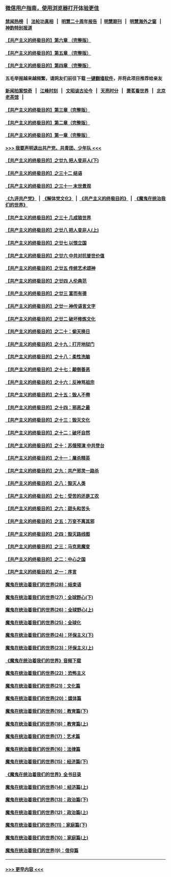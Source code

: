 ### [微信用户指南，使用浏览器打开体验更佳](https://github.com/gfw-breaker/banned-news1/blob/master/indexes/wechat-guide.md?t=0)
#### [禁闻热榜](热点新闻.md?t=0)  &nbsp;&nbsp;|&nbsp;&nbsp; [法轮功真相](https://github.com/gfw-breaker/truth/blob/master/README.md?t=0) &nbsp;&nbsp;|&nbsp;&nbsp; [明慧二十周年报告](https://github.com/gfw-breaker/mh-reports/blob/master/README.md?t=0) &nbsp;&nbsp;|&nbsp;&nbsp;[明慧期刊](https://github.com/gfw-breaker/mh-qikan) &nbsp;&nbsp;|&nbsp;&nbsp; [明慧海外之窗](https://github.com/gfw-breaker/mh-news/blob/master/README.md?t=0) &nbsp;&nbsp;|&nbsp;&nbsp; [神韵特别报道](https://github.com/gfw-breaker/mh-news/blob/master/shenyun.md?t=0)
#### [【共产主义的终极目的】第六章 （完整版）](../pages/nsc422/n11428913.md?t=02142056) 
#### [【共产主义的终极目的】第五章 （完整版）](../pages/nsc422/n11428912.md?t=02142056) 
#### [【共产主义的终极目的】第四章 （完整版）](../pages/nsc422/n11428907.md?t=02142056) 
#### 五毛举报越来越频繁，请网友们前往下载 [一键翻墙软件](https://github.com/gfw-breaker/ssr-accounts)，并将此项目推荐给亲友
#### [新闻拍案惊奇](https://github.com/gfw-breaker/banned-news1/blob/master/pages/link4.md) &nbsp;&nbsp;|&nbsp;&nbsp; [江峰时刻](https://github.com/gfw-breaker/banned-news1/blob/master/pages/link4.md) &nbsp;&nbsp;|&nbsp;&nbsp; [文昭谈古论今](https://github.com/gfw-breaker/banned-news1/blob/master/pages/link4.md) &nbsp;&nbsp;|&nbsp;&nbsp; [天亮时分](https://github.com/gfw-breaker/banned-news1/blob/master/pages/link4.md) &nbsp;&nbsp;|&nbsp;&nbsp; [萧茗看世界](https://github.com/gfw-breaker/banned-news1/blob/master/pages/link4.md) &nbsp;&nbsp;|&nbsp;&nbsp; [北京老茶馆](https://github.com/gfw-breaker/banned-news1/blob/master/pages/link4.md) &nbsp;&nbsp;|&nbsp;&nbsp; 
#### [【共产主义的终极目的】第三章（完整版）](../pages/nsc422/n11428848.md?t=02142056) 
#### [【共产主义的终极目的】第二章（完整版）](../pages/nsc422/n11428831.md?t=02142056) 
#### [【共产主义的终极目的】第一章（完整版）](../pages/nsc422/n11417651.md?t=02142056) 
#### [>>> 我要声明退出共产党、共青团、少年队 <<<](https://github.com/begood0513/goodnews/blob/master/quit/letter.md) 
#### [【共产主义的终极目的】之廿九 把人变非人(下)](../pages/nsc422/n11344140.md?t=02142056) 
#### [【共产主义的终极目的】之三十二 结语](../pages/nsc422/n11360535.md?t=02142056) 
#### [【共产主义的终极目的】之三十一 末世景观](../pages/nsc422/n11351129.md?t=02142056) 
#### [《九评共产党》](https://github.com/begood0513/9ping.md/blob/master/README.md) &nbsp;|&nbsp; [《解体党文化》](../../../../jtdwh.md/blob/master/README.md)  &nbsp;|&nbsp; [《共产主义的终极目的》](../../../../gczydzjmd.md/blob/master/README.md) &nbsp;|&nbsp; [《魔鬼在统治我们的世界》](../../../../mgztzwmdsj.md/blob/master/README.md) 
#### [【共产主义的终极目的】之三十 几成狼世界](../pages/nsc422/n11348280.md?t=02142056) 
#### [【共产主义的终极目的】之廿八 把人变非人(上)](../pages/nsc422/n11340492.md?t=02142056) 
#### [【共产主义的终极目的】之廿七 以恨立国](../pages/nsc422/n11336944.md?t=02142056) 
#### [【共产主义的终极目的】之廿六 中共对抗普世价值](../pages/nsc422/n11324785.md?t=02142056) 
#### [【共产主义的终极目的】之廿五 传统艺术颂神](../pages/nsc422/n11296396.md?t=02142056) 
#### [【共产主义的终极目的】之廿四 人伦典范](../pages/nsc422/n11296397.md?t=02142056) 
#### [【共产主义的终极目的】之廿三 富而有德](../pages/nsc422/n11283598.md?t=02142056) 
#### [【共产主义的终极目的】之廿一 神传语言文字](../pages/nsc422/n11263265.md?t=02142056) 
#### [【共产主义的终极目的】之廿二 破坏修炼文化](../pages/nsc422/n11245728.md?t=02142056) 
#### [【共产主义的终极目的】之二十：偷天换日](../pages/nsc422/n11238846.md?t=02142056) 
#### [【共产主义的终极目的】之十九：打开地狱门](../pages/nsc422/n11206376.md?t=02142056) 
#### [【共产主义的终极目的】之十八：柔性洗脑](../pages/nsc422/n11199994.md?t=02142056) 
#### [【共产主义的终极目的】之十七：颠倒善恶](../pages/nsc422/n11179782.md?t=02142056) 
#### [【共产主义的终极目的】之十六：反神骂祖宗](../pages/nsc422/n11166798.md?t=02142056) 
#### [【共产主义的终极目的】之十五：毁人不倦](../pages/nsc422/n11166792.md?t=02142056) 
#### [【共产主义的终极目的】之十四：邪恶之最](../pages/nsc422/n11150249.md?t=02142056) 
#### [【共产主义的终极目的】之十三：毁灭文化](../pages/nsc422/n11135227.md?t=02142056) 
#### [【共产主义的终极目的】之十二：破坏自然](../pages/nsc422/n11135214.md?t=02142056) 
#### [【共产主义的终极目的】之十：苏俄预演 中共登台](../pages/nsc422/n11118424.md?t=02142056) 
#### [【共产主义的终极目的】之十一：屠杀精英](../pages/nsc422/n11118442.md?t=02142056) 
#### [【共产主义的终极目的】之九：共产邪灵一路杀](../pages/nsc422/n11114139.md?t=02142056) 
#### [【共产主义的终极目的】之八：毁灭人类](../pages/nsc422/n11108503.md?t=02142056) 
#### [【共产主义的终极目的】之七：受苦的还是工农](../pages/nsc422/n11101809.md?t=02142056) 
#### [【共产主义的终极目的】之六：甜头和苦头](../pages/nsc422/n11096971.md?t=02142056) 
#### [【共产主义的终极目的】之五：万变不离其邪](../pages/nsc422/n11091285.md?t=02142056) 
#### [【共产主义的终极目的】之四：毁灭路线图](../pages/nsc422/n11086284.md?t=02142056) 
#### [【共产主义的终极目的】之三：马克思魔变](../pages/nsc422/n11061941.md?t=02142056) 
#### [【共产主义的终极目的】之二：中心之国](../pages/nsc422/n11047728.md?t=02142056) 
#### [【共产主义的终极目的】之一：序言](../pages/nsc422/n11086077.md?t=02142056) 
#### [魔鬼在统治着我们的世界(28)：结束语](../pages/nsc422/n10936246.md?t=02142056) 
#### [魔鬼在统治着我们的世界(27)：全球野心(下)](../pages/nsc422/n10928319.md?t=02142056) 
#### [魔鬼在统治着我们的世界(26)：全球野心(上)](../pages/nsc422/n10900318.md?t=02142056) 
#### [魔鬼在统治着我们的世界(25)：全球化](../pages/nsc422/n10788205.md?t=02142056) 
#### [魔鬼在统治着我们的世界(24)：环保主义(下)](../pages/nsc422/n10695307.md?t=02142056) 
#### [魔鬼在统治着我们的世界(23)：环保主义(上)](../pages/nsc422/n10688613.md?t=02142056) 
#### [《魔鬼在统治着我们的世界》音频下载](../pages/nsc422/n10635553.md?t=02142056) 
#### [魔鬼在统治着我们的世界(22)：恐怖主义](../pages/nsc422/n10614727.md?t=02142056) 
#### [魔鬼在统治着我们的世界(21)：文化篇](../pages/nsc422/n10597706.md?t=02142056) 
#### [魔鬼在统治着我们的世界(20)：媒体篇](../pages/nsc422/n10586579.md?t=02142056) 
#### [魔鬼在统治着我们的世界(19)：教育篇(下)](../pages/nsc422/n10564808.md?t=02142056) 
#### [魔鬼在统治着我们的世界(18)：教育篇(上)](../pages/nsc422/n10526970.md?t=02142056) 
#### [魔鬼在统治着我们的世界(17)：艺术篇](../pages/nsc422/n10499093.md?t=02142056) 
#### [魔鬼在统治着我们的世界(16)：法律篇](../pages/nsc422/n10485969.md?t=02142056) 
#### [魔鬼在统治着我们的世界(15)：经济篇(下)](../pages/nsc422/n10469975.md?t=02142056) 
#### [《魔鬼在统治着我们的世界》全书目录](../pages/nsc422/n10464261.md?t=02142056) 
#### [魔鬼在统治着我们的世界(14)：经济篇(上)](../pages/nsc422/n10457370.md?t=02142056) 
#### [魔鬼在统治着我们的世界(13)：政治篇(下)](../pages/nsc422/n10448270.md?t=02142056) 
#### [魔鬼在统治着我们的世界(12)：政治篇(上)](../pages/nsc422/n10444576.md?t=02142056) 
#### [魔鬼在统治着我们的世界(11)：家庭篇(下)](../pages/nsc422/n10440961.md?t=02142056) 
#### [魔鬼在统治着我们的世界(10)：家庭篇(上)](../pages/nsc422/n10435448.md?t=02142056) 
#### [魔鬼在统治着我们的世界(9)：信仰篇](../pages/nsc422/n10432159.md?t=02142056) 

----
#### [ >>> 更早内容 <<< ](../indexes/nsc422-earlier.md)
